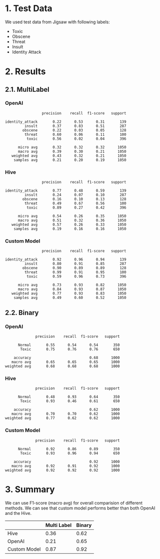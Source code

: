 # 1. Test Data

We used test data from Jigsaw with following labels:

* Toxic
* Obscene
* Threat
* Insult
* Identity Attack


# 2. Results

## 2.1. MultiLabel

### OpenAI
```
                 precision    recall  f1-score   support

identity_attack       0.22      0.53      0.31       139
         insult       0.37      0.83      0.51       287
        obscene       0.22      0.03      0.05       128
         threat       0.60      0.06      0.11       100
          toxic       0.56      0.02      0.04       396

      micro avg       0.32      0.32      0.32      1050
      macro avg       0.39      0.30      0.21      1050
   weighted avg       0.43      0.32      0.21      1050
    samples avg       0.21      0.20      0.19      1050
```
### Hive
```
                 precision    recall  f1-score   support

identity_attack       0.77      0.48      0.59       139
         insult       0.24      0.07      0.10       287
        obscene       0.16      0.10      0.13       128
         threat       0.49      0.67      0.56       100
          toxic       0.89      0.27      0.42       396

      micro avg       0.54      0.26      0.35      1050
      macro avg       0.51      0.32      0.36      1050
   weighted avg       0.57      0.26      0.33      1050
    samples avg       0.19      0.16      0.16      1050
```
### Custom Model

```
                 precision    recall  f1-score   support

identity_attack       0.92      0.96      0.94       139
         insult       0.80      0.91      0.85       287
        obscene       0.90      0.89      0.89       128
         threat       0.99      0.91      0.95       100
          toxic       0.59      0.96      0.73       396

      micro avg       0.73      0.93      0.82      1050
      macro avg       0.84      0.93      0.87      1050
   weighted avg       0.77      0.93      0.83      1050
    samples avg       0.49      0.60      0.52      1050

```
## 2.2. Binary

### OpenAI
```
              precision    recall  f1-score   support

      Normal       0.55      0.54      0.54       350
       Toxic       0.75      0.76      0.76       650

    accuracy                           0.68      1000
   macro avg       0.65      0.65      0.65      1000
weighted avg       0.68      0.68      0.68      1000
```
### Hive
```
              precision    recall  f1-score   support

      Normal       0.48      0.93      0.64       350
       Toxic       0.93      0.46      0.61       650

    accuracy                           0.62      1000
   macro avg       0.70      0.70      0.62      1000
weighted avg       0.77      0.62      0.62      1000
```
### Custom Model
```
              precision    recall  f1-score   support

      Normal       0.92      0.86      0.89       350
       Toxic       0.93      0.96      0.94       650

    accuracy                           0.92      1000
   macro avg       0.92      0.91      0.92      1000
weighted avg       0.92      0.92      0.92      1000
```

# 3. Summary

We can use F1-score (macro avg) for overall comparision of different methods. We can see that custom model performs better than both OpenAI and the Hive.


|                | Multi Label | Binary   |
|----------------|-------------|----------|
| Hive           | 0.36        | 0.62     |
| OpenAI         | 0.21        | 0.65     |
| Custom Model   | 0.87        | 0.92     |